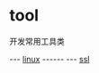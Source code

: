 # tool
开发常用工具类


--- [linux](https://github.com/JefferyJob/tool/tree/master/linux "linux")
------ --- [ssl](https://github.com/JefferyJob/tool/tree/master/linux/ssl "ssl")
